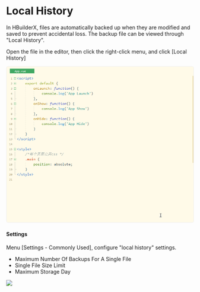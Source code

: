 # Local History

In HBuilderX, files are automatically backed up when they are modified and saved to prevent accidental loss. The backup file can be viewed through "Local History".

Open the file in the editor, then click the right-click menu, and click [Local History]

<img src="/static/snapshots/tutorial/file/localhistory.gif" style="zoom: 89%;border: 1px solid #eee;border-radius: 5px;"/>


#### Settings

Menu [Settings - Commonly Used], configure "local history" settings.

- Maximum Number Of Backups For A Single File
- Single File Size Limit
- Maximum Storage Day

<img src="/static/snapshots/tutorial/settings/localhistory_config_en.png" class="hd-img"/>
